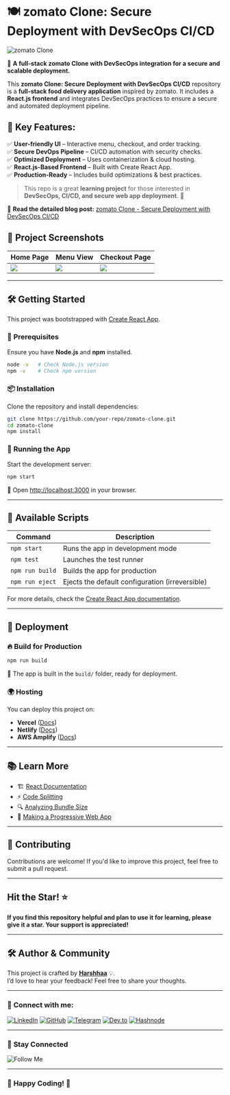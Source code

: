 # 🍽️ **zomato Clone: Secure Deployment with DevSecOps CI/CD**  

![zomato Clone](https://miro.medium.com/v2/resize:fit:1400/format:webp/1*X_hm5iF0NRjbOZHB6RQIFA.jpeg)  

🚀 **A full-stack zomato Clone with DevSecOps integration for a secure and scalable deployment.**  

This **zomato Clone: Secure Deployment with DevSecOps CI/CD** repository is a **full-stack food delivery application** inspired by zomato. It includes a **React.js frontend** and integrates DevSecOps practices to ensure a secure and automated deployment pipeline.  

## 🔹 **Key Features:**  

✅ **User-friendly UI** – Interactive menu, checkout, and order tracking.  
✅ **Secure DevOps Pipeline** – CI/CD automation with security checks.  
✅ **Optimized Deployment** – Uses containerization & cloud hosting.  
✅ **React.js-Based Frontend** – Built with Create React App.  
✅ **Production-Ready** – Includes build optimizations & best practices.  

> This repo is a great **learning project** for those interested in **DevSecOps, CI/CD, and secure web app deployment**. 🚀

🔗 **Read the detailed blog post:** [zomato Clone - Secure Deployment with DevSecOps CI/CD](https://blog.prodevopsguytech.com/zomato-clone-secure-deployment-with-devsecops-cicd)  

## 📸 **Project Screenshots**  

| Home Page | Menu View | Checkout Page |  
|-----------|----------|---------------|  
| ![](https://miro.medium.com/v2/resize:fit:750/format:webp/1*xVxk3tSbk9yA6hel60t13g.png) | ![](https://miro.medium.com/v2/resize:fit:750/format:webp/1*KOwp6K2sOcSmDyk9Axnvhw.png) | ![](https://miro.medium.com/v2/resize:fit:750/format:webp/1*t1x_F_qwHI6anvRHS59OxA.png) |  

---

## 🛠️ **Getting Started**  

This project was bootstrapped with [Create React App](https://github.com/facebook/create-react-app).  

### 🔧 **Prerequisites**  

Ensure you have **Node.js** and **npm** installed.  

```sh
node -v   # Check Node.js version
npm -v    # Check npm version
```

### 📦 **Installation**  

Clone the repository and install dependencies:  

```sh
git clone https://github.com/your-repo/zomato-clone.git  
cd zomato-clone  
npm install  
```

### 🚀 **Running the App**  

Start the development server:  

```sh
npm start  
```

🔗 Open [http://localhost:3000](http://localhost:3000) in your browser.  

---

## 📜 **Available Scripts**  

| Command | Description |  
|---------|------------|  
| `npm start` | Runs the app in development mode |  
| `npm test` | Launches the test runner |  
| `npm run build` | Builds the app for production |  
| `npm run eject` | Ejects the default configuration (irreversible) |  

For more details, check the [Create React App documentation](https://facebook.github.io/create-react-app/docs/getting-started).  

---

## 🚢 **Deployment**  

### 🔥 **Build for Production**  

```sh
npm run build  
```

📂 The app is built in the `build/` folder, ready for deployment.  

### 🌍 **Hosting**  

You can deploy this project on:  

- **Vercel** ([Docs](https://vercel.com/docs))  
- **Netlify** ([Docs](https://docs.netlify.com/))  
- **AWS Amplify** ([Docs](https://docs.aws.amazon.com/amplify/latest/userguide/welcome.html))  

---

## 📚 Learn More  

- 🏗️ [React Documentation](https://reactjs.org/)  
- ⚡ [Code Splitting](https://facebook.github.io/create-react-app/docs/code-splitting)  
- 🔍 [Analyzing Bundle Size](https://facebook.github.io/create-react-app/docs/analyzing-the-bundle-size)  
- 📲 [Making a Progressive Web App](https://facebook.github.io/create-react-app/docs/making-a-progressive-web-app)  

---

## 🤝 **Contributing**  

Contributions are welcome! If you'd like to improve this project, feel free to submit a pull request.  

---

## **Hit the Star!** ⭐

**If you find this repository helpful and plan to use it for learning, please give it a star. Your support is appreciated!**

---

## 🛠️ **Author & Community**  

This project is crafted by **[Harshhaa](https://github.com/NotHarshhaa)** 💡.  
I’d love to hear your feedback! Feel free to share your thoughts.  

---

### 📧 **Connect with me:**

[![LinkedIn](https://img.shields.io/badge/LinkedIn-%230077B5.svg?style=for-the-badge&logo=linkedin&logoColor=white)](https://linkedin.com/in/harshhaa-vardhan-reddy) [![GitHub](https://img.shields.io/badge/GitHub-181717?style=for-the-badge&logo=github&logoColor=white)](https://github.com/NotHarshhaa)  [![Telegram](https://img.shields.io/badge/Telegram-26A5E4?style=for-the-badge&logo=telegram&logoColor=white)](https://t.me/prodevopsguy) [![Dev.to](https://img.shields.io/badge/Dev.to-0A0A0A?style=for-the-badge&logo=dev.to&logoColor=white)](https://dev.to/notharshhaa) [![Hashnode](https://img.shields.io/badge/Hashnode-2962FF?style=for-the-badge&logo=hashnode&logoColor=white)](https://hashnode.com/@prodevopsguy)  

---

### 📢 **Stay Connected**  

![Follow Me](https://imgur.com/2j7GSPs.png)

---

### 🎉 **Happy Coding!** 🚀  

